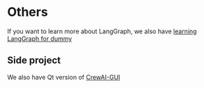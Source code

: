# Others

If you want to learn more about LangGraph, we also have [learning LangGraph for dummy](https://github.com/LangGraph-GUI/LangGraph-learn)

## Side project
We also have Qt version of [CrewAI-GUI](https://github.com/LangGraph-GUI/CrewAI-GUI)
